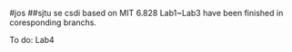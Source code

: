 #jos
##sjtu se csdi based on MIT 6.828
Lab1~Lab3 have been finished in coresponding branchs.

To do:
Lab4
